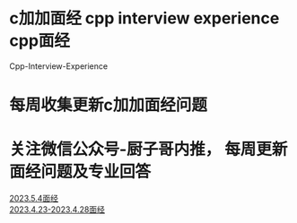 # c加加面经 cpp interview experience cpp面经  
Cpp-Interview-Experience
# 每周收集更新c加加面经问题
# 关注微信公众号-厨子哥内推， 每周更新面经问题及专业回答

[2023.5.4面经](https://github.com/sunxia233/Cpp-Interview-Experience/blob/main/5%E6%9C%884%E6%97%A5)  
[2023.4.23-2023.4.28面经](https://github.com/sunxia233/Cpp-Interview-Experience/blob/main/2023.4.23-2023.4.28.md)
